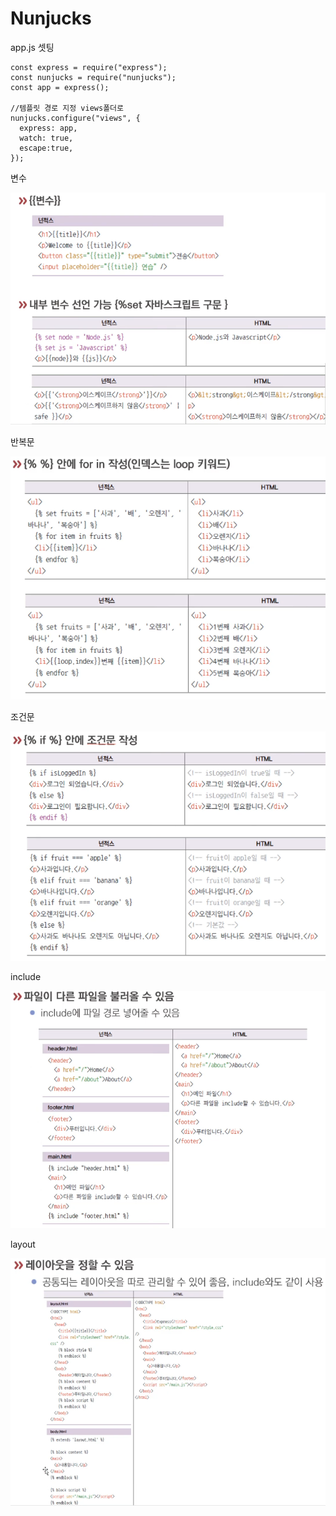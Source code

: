 # Nunjucks

app.js 셋팅

```text
const express = require("express");
const nunjucks = require("nunjucks");
const app = express();

//템플릿 경로 지정 views폴더로
nunjucks.configure("views", { 
  express: app,
  watch: true,
  escape:true,
});
```

변수

![](../.gitbook/assets/image%20%2817%29.png)

반복문

![](../.gitbook/assets/image%20%2813%29.png)

조건문

![](../.gitbook/assets/image%20%2816%29.png)

include

![](../.gitbook/assets/image%20%2834%29.png)

layout

![](../.gitbook/assets/image%20%2825%29.png)



